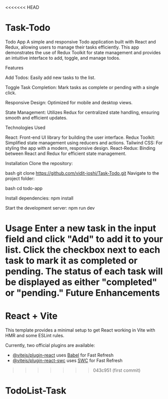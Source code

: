 <<<<<<< HEAD
# Task-Todo
Todo App
A simple and responsive Todo application built with React and Redux, allowing users to manage their tasks efficiently. This app demonstrates the use of Redux Toolkit for state management and provides an intuitive interface to add, toggle, and manage todos.

Features

Add Todos: Easily add new tasks to the list.

Toggle Task Completion: Mark tasks as complete or pending with a single click.

Responsive Design: Optimized for mobile and desktop views.

State Management: Utilizes Redux for centralized state handling, ensuring smooth and efficient updates.

Technologies Used

React: Front-end UI library for building the user interface.
Redux Toolkit: Simplified state management using reducers and actions.
Tailwind CSS: For styling the app with a modern, responsive design.
React-Redux: Binding between React and Redux for efficient state management.


Installation
Clone the repository:

bash
git clone https://github.com/vidit-joshi/Task-Todo.git
Navigate to the project folder:

bash
cd todo-app

Install dependencies:
npm install

Start the development server:
npm run dev

Usage
Enter a new task in the input field and click "Add" to add it to your list.
Click the checkbox next to each task to mark it as completed or pending.
The status of each task will be displayed as either "completed" or "pending."
Future Enhancements
=======
# React + Vite

This template provides a minimal setup to get React working in Vite with HMR and some ESLint rules.

Currently, two official plugins are available:

- [@vitejs/plugin-react](https://github.com/vitejs/vite-plugin-react/blob/main/packages/plugin-react/README.md) uses [Babel](https://babeljs.io/) for Fast Refresh
- [@vitejs/plugin-react-swc](https://github.com/vitejs/vite-plugin-react-swc) uses [SWC](https://swc.rs/) for Fast Refresh
>>>>>>> 043c951 (first commit)
# TodoList-Task
